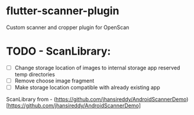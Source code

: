 # flutter-scanner-plugin
Custom scanner and cropper plugin for OpenScan

# TODO - ScanLibrary:
- [ ] Change storage location of images to internal storage app reserved temp directories
- [ ] Remove choose image fragment
- [ ] Make storage location compatible with already existing app

ScanLibrary from - (https://github.com/jhansireddy/AndroidScannerDemo)[https://github.com/jhansireddy/AndroidScannerDemo]
